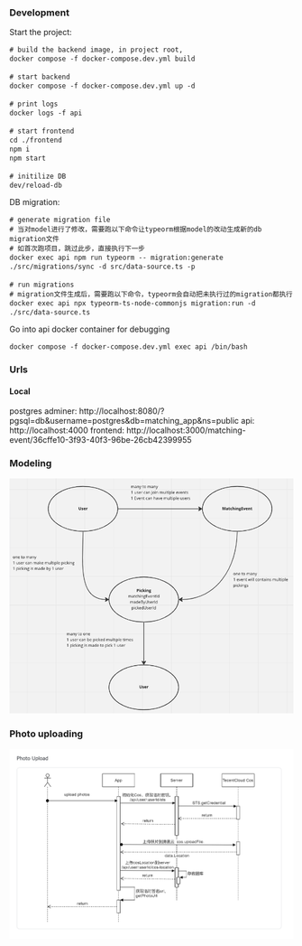### Development

Start the project:

```
# build the backend image, in project root,
docker compose -f docker-compose.dev.yml build

# start backend
docker compose -f docker-compose.dev.yml up -d

# print logs
docker logs -f api

# start frontend
cd ./frontend
npm i
npm start

# initilize DB
dev/reload-db
```

DB migration:

```
# generate migration file
# 当对model进行了修改，需要跑以下命令让typeorm根据model的改动生成新的db migration文件
# 如首次跑项目，跳过此步，直接执行下一步
docker exec api npm run typeorm -- migration:generate ./src/migrations/sync -d src/data-source.ts -p

# run migrations
# migration文件生成后，需要跑以下命令，typeorm会自动把未执行过的migration都执行
docker exec api npx typeorm-ts-node-commonjs migration:run -d ./src/data-source.ts
```

Go into api docker container for debugging

```
docker compose -f docker-compose.dev.yml exec api /bin/bash
```

### Urls

#### Local

postgres adminer: http://localhost:8080/?pgsql=db&username=postgres&db=matching_app&ns=public
api: http://localhost:4000
frontend: http://localhost:3000/matching-event/36cffe10-3f93-40f3-96be-26cb42399955

### Modeling

![modeling](./modeling.png)

### Photo uploading

![photo-upload](./photo-upload.png)